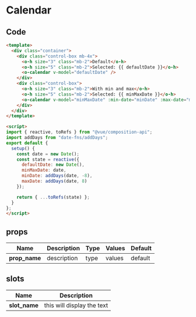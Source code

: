 # Calendar

<Demo componentName="examples-calendar-doc" />

## Code
```html
<template>
  <div class="container">
    <div class="control-box mb-4x">
      <o-h size="3" class="mb-2">Default</o-h>
      <o-h size="5" class="mb-2">Selected: {{ defaultDate }}</o-h>
      <o-calendar v-model="defaultDate" />
    </div>
    <div class="control-box">
      <o-h size="3" class="mb-2">With min and max</o-h>
      <o-h size="5" class="mb-2">Selected: {{ minMaxDate }}</o-h>
      <o-calendar v-model="minMaxDate" :min-date="minDate" :max-date="maxDate" />
    </div>
  </div>
</template>

<script>
import { reactive, toRefs } from "@vue/composition-api";
import addDays from "date-fns/addDays";
export default {
  setup() {
    const date = new Date();
    const state = reactive({
      defaultDate: new Date(),
      minMaxDate: date,
      minDate: addDays(date, -8),
      maxDate: addDays(date, 8)
    });

    return { ...toRefs(state) };
  }
};
</script>
```

## props

|Name|Description|Type|Values|Default|
|---|---|---|---|---|
|**prop_name**|description|type|values|default|

## slots

|Name|Description|
|---|---|
|**slot_name**|this will display the text|

<portal-target name="octo-modals" transition="o-modal-transition" multiple />
<portal-target name="octo-datepicker" />